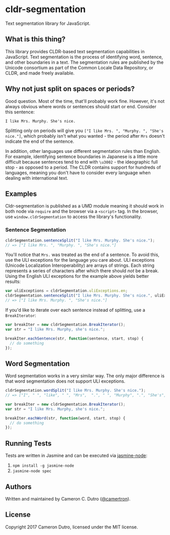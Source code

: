 cldr-segmentation
===

Text segmentation library for JavaScript.

## What is this thing?

This library provides CLDR-based text segmentation capabilities in JavaScript. Text segmentation is the process of identifying word, sentence, and other boundaries in a text. The segmentation rules are published by the Unicode consortium as part of the Common Locale Data Repository, or CLDR, and made freely available.

## Why not just split on spaces or periods?

Good question. Most of the time, that'll probably work fine. However, it's not always obvious where words or sentences should start or end. Consider this sentence:

```text
I like Mrs. Murphy. She's nice.
```

Splitting only on periods will give you `["I like Mrs. ", "Murphy. ", "She's nice."]`, which probably isn't what you wanted - the period after `Mrs` doesn't indicate the end of the sentence.

In addition, other languages use different segmentation rules than English. For example, identifying sentence boundaries in Japanese is a little more difficult because sentences tend to end with `\u3002` - the ideographic full stop - as opposed to a period. The CLDR contains support for hundreds of languages, meaning you don't have to consider every language when dealing with international text.

## Examples

Cldr-segmentation is published as a UMD module meaning it should work in both node via `require` and the browser via a `<script>` tag. In the browser, use `window.cldrSegmentation` to access the library's functionality.

### Sentence Segmentation

```javascript
cldrSegmentation.sentenceSplit("I like Mrs. Murphy. She's nice.");
// => ["I like Mrs. ", "Murphy. ", "She's nice."]
```

You'll notice that `Mrs.` was treated as the end of a sentence. To avoid this, use the ULI exceptions for the language you care about. ULI exceptions (Unicode Localization Interoperability) are arrays of strings. Each string represents a series of characters after which there should _not_ be a break. Using the English ULI exceptions for the example above yields better results:

```javascript
var uliExceptions = cldrSegmentation.uliExceptions.en;
cldrSegmentation.sentenceSplit("I like Mrs. Murphy. She's nice.", uliExceptions);
// => ["I like Mrs. Murphy. ", "She's nice."]
```

If you'd like to iterate over each sentence instead of splitting, use a `BreakIterator`:

```javascript
var breakIter = new cldrSegmentation.BreakIterator();
var str = "I like Mrs. Murphy, she's nice.";

breakIter.eachSentence(str, function(sentence, start, stop) {
  // do something
});
```

## Word Segmentation

Word segmentation works in a very similar way. The only major difference is that word segmentation does not support ULI exceptions.

```javascript
cldrSegmentation.wordSplit("I like Mrs. Murphy. She's nice.");
// => ["I", " ", "like", " ", "Mrs",  ".", " ", "Murphy", ".", "She's", " ", "nice", "."]
```

```javascript
var breakIter = new cldrSegmentation.BreakIterator();
var str = "I like Mrs. Murphy, she's nice.";

breakIter.eachWord(str, function(word, start, stop) {
  // do something
});
```

## Running Tests

Tests are written in Jasmine and can be executed via [jasmine-node](https://github.com/mhevery/jasmine-node):

1. `npm install -g jasmine-node`
2. `jasmine-node spec`

## Authors

Written and maintained by Cameron C. Dutro ([@camertron](https://github.com/camertron)).

## License

Copyright 2017 Cameron Dutro, licensed under the MIT license.
